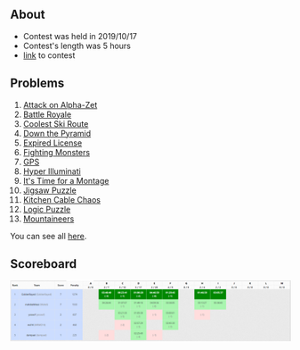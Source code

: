 ## About
* Contest was held in 2019/10/17
* Contest's length was 5 hours
* [link](https://vjudge.net/contest/335220) to contest

## Problems
1. [Attack on Alpha-Zet]()
2. [Battle Royale]()
3. [Coolest Ski Route]()
4. [Down the Pyramid]()
5. [Expired License]()
6. [Fighting Monsters]()
7. [GPS]()
8. [Hyper Illuminati]()
9. [It's Time for a Montage]()
10. [Jigsaw Puzzle]()
11. [Kitchen Cable Chaos]()
12. [Logic Puzzle]()
13. [Mountaineers]()

You can see all [here](./Problems.pdf).

## Scoreboard
![Alt text](scoreboard.png "Title")